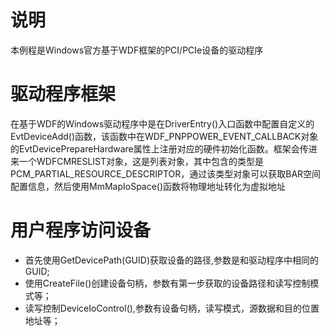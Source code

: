 # 说明
本例程是Windows官方基于WDF框架的PCI/PCIe设备的驱动程序

# 驱动程序框架
在基于WDF的Windows驱动程序中是在DriverEntry()入口函数中配置自定义的EvtDeviceAdd()函数，该函数中在WDF_PNPPOWER_EVENT_CALLBACK对象的EvtDevicePrepareHardware属性上注册对应的硬件初始化函数。框架会传进来一个WDFCMRESLIST对象，这是列表对象，其中包含的类型是PCM_PARTIAL_RESOURCE_DESCRIPTOR，通过该类型对象可以获取BAR空间配置信息，然后使用MmMapIoSpace()函数将物理地址转化为虚拟地址

# 用户程序访问设备
- 首先使用GetDevicePath(GUID)获取设备的路径,参数是和驱动程序中相同的GUID;
- 使用CreateFile()创建设备句柄，参数有第一步获取的设备路径和读写控制模式等；
- 读写控制DeviceIoControl(),参数有设备句柄，读写模式，源数据和目的位置地址等；